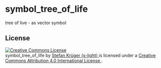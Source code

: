 # symbol_tree_of_life
tree of live - as vector symbol

## License
<!-- License info -->
<a rel="license" href="http://creativecommons.org/licenses/by/4.0/">
    <img alt="Creative Commons License" style="border-width:0" src="https://i.creativecommons.org/l/by/4.0/88x31.png" />
</a><br />
<span xmlns:dct="http://purl.org/dc/terms/" property="dct:title">
    symbol_tree_of_life
</span>
by
<a xmlns:cc="http://creativecommons.org/ns#" href="https://github.com/s-light/LEDBoard_4x4_16bit" property="cc:attributionName" rel="cc:attributionURL">
    Stefan Krüger (s-light)
</a>
is licensed under a
<a rel="license" href="http://creativecommons.org/licenses/by/4.0/">
    Creative Commons Attribution 4.0 International License
</a>.

